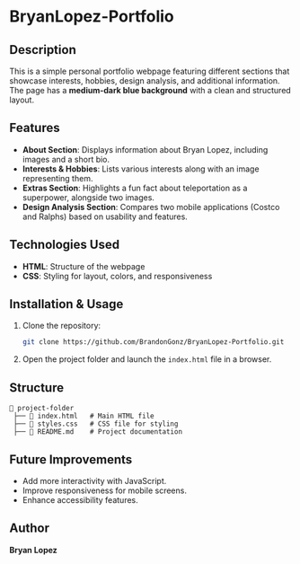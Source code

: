 # BryanLopez-Portfolio

## Description

This is a simple personal portfolio webpage featuring different sections that showcase interests, hobbies, design analysis, and additional information. The page has a **medium-dark blue background** with a clean and structured layout.

## Features

- **About Section**: Displays information about Bryan Lopez, including images and a short bio.
- **Interests & Hobbies**: Lists various interests along with an image representing them.
- **Extras Section**: Highlights a fun fact about teleportation as a superpower, alongside two images.
- **Design Analysis Section**: Compares two mobile applications (Costco and Ralphs) based on usability and features.

## Technologies Used

- **HTML**: Structure of the webpage
- **CSS**: Styling for layout, colors, and responsiveness

## Installation & Usage

1. Clone the repository:
   ```sh
   git clone https://github.com/BrandonGonz/BryanLopez-Portfolio.git
   ```
2. Open the project folder and launch the `index.html` file in a browser.

## Structure

```
📂 project-folder
 ├── 📄 index.html   # Main HTML file
 ├── 📄 styles.css   # CSS file for styling
 ├── 📄 README.md    # Project documentation
```

## Future Improvements

- Add more interactivity with JavaScript.
- Improve responsiveness for mobile screens.
- Enhance accessibility features.

## Author

**Bryan Lopez**
